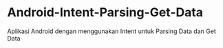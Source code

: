 # Android-Intent-Parsing-Get-Data
Aplikasi Android dengan menggunakan Intent untuk Parsing Data dan Get Data
